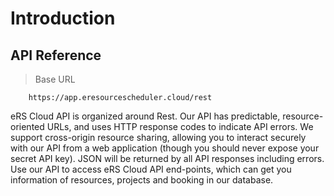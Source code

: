 # Introduction

## API Reference

<!-- Welcome to the eRS Cloud API! You can use our API to access eRS Cloud API endpoints, which can get information on various
resources, projects and bookings in our database.

We have language bindings in Shell! You can view code examples in the dark area to the right, and you can switch the 
programming language of the examples with the tabs in the top right. -->

>Base URL


```shell
    https://app.eresourcescheduler.cloud/rest
```

eRS Cloud API is organized around Rest. Our API has predictable, resource-oriented URLs, and uses HTTP response codes to indicate API errors. 
We support cross-origin resource sharing, allowing you to interact securely with our API from a web application (though you should never expose your secret API key). JSON will be returned by all API responses including errors. Use our API to access eRS Cloud API end-points, which can get you information of resources, projects and booking in our database.